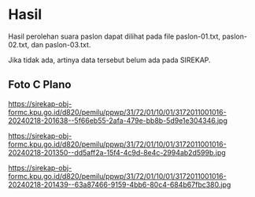 # Hasil

Hasil perolehan suara paslon dapat dilihat pada file paslon-01.txt, paslon-02.txt, dan paslon-03.txt.

Jika tidak ada, artinya data tersebut belum ada pada SIREKAP.

## Foto C Plano

https://sirekap-obj-formc.kpu.go.id/d820/pemilu/ppwp/31/72/01/10/01/3172011001016-20240218-201638--5f66eb55-2afa-479e-bb8b-5d9e1e304346.jpg

https://sirekap-obj-formc.kpu.go.id/d820/pemilu/ppwp/31/72/01/10/01/3172011001016-20240218-201350--dd5aff2a-15f4-4c9d-8e4c-2994ab2d599b.jpg

https://sirekap-obj-formc.kpu.go.id/d820/pemilu/ppwp/31/72/01/10/01/3172011001016-20240218-201439--63a87466-9159-4bb6-80c4-684b67fbc380.jpg
